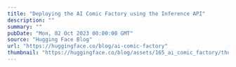 ```yaml
---
title: "Deploying the AI Comic Factory using the Inference API"
description: ""
summary: ""
pubDate: "Mon, 02 Oct 2023 00:00:00 GMT"
source: "Hugging Face Blog"
url: "https://huggingface.co/blog/ai-comic-factory"
thumbnail: "https://huggingface.co/blog/assets/165_ai_comic_factory/thumbnail.jpg"
---
```


